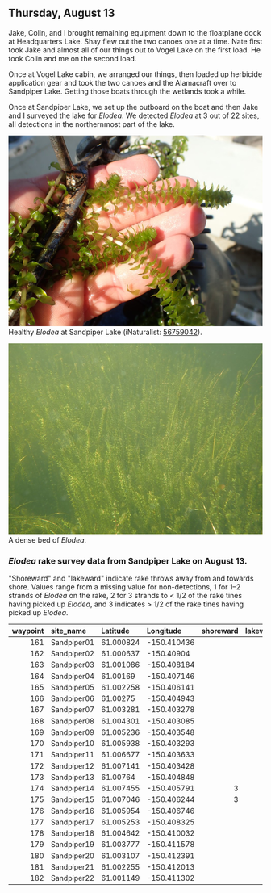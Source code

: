 
## Thursday, August 13

Jake, Colin, and I brought remaining equipment down to the floatplane dock at Headquarters Lake. Shay flew out the two canoes one at a time. Nate first took Jake and almost all of our things out to Vogel Lake on the first load. He took Colin and me on the second load.

Once at Vogel Lake cabin, we arranged our things, then loaded up herbicide application gear and took the two canoes and the Alamacraft over to Sandpiper Lake. Getting those boats through the wetlands took a while.

Once at Sandpiper Lake, we set up the outboard on the boat and then Jake and I surveyed the lake for *Elodea*. We detected *Elodea* at 3 out of 22 sites, all detections in the northernmost part of the lake.

![Healthy *Elodea* at Sandpiper Lake (iNaturalist: [56759042](https://www.inaturalist.org/observations/56759042)).](2020-08-13_elodea_detail.jpg)\
Healthy *Elodea* at Sandpiper Lake (iNaturalist: [56759042](https://www.inaturalist.org/observations/56759042)).

![A dense bed of *Elodea*.](2020-08-13_elodea_bed.jpg)\
A dense bed of *Elodea*.

### *Elodea* rake survey data from Sandpiper Lake on August 13. 

"Shoreward" and "lakeward" indicate rake throws away from and towards shore. Values range from a missing value for non-detections, 1 for 1–2 strands of *Elodea* on the rake, 2 for 3 strands to < 1/2 of the rake tines having picked up *Elodea*, and 3 indicates > 1/2 of the rake tines having picked up *Elodea*.

waypoint|site_name|Latitude|Longitude|shoreward|lakeward
--:|:----------|:--------|:----------|---:|---:
161|Sandpiper01|61.000824|-150.410436||
162|Sandpiper02|61.000637|-150.40904||
163|Sandpiper03|61.001086|-150.408184||
164|Sandpiper04|61.00169|-150.407146||
165|Sandpiper05|61.002258|-150.406141||
166|Sandpiper06|61.00275|-150.404943||
167|Sandpiper07|61.003281|-150.403278||
168|Sandpiper08|61.004301|-150.403085||
169|Sandpiper09|61.005236|-150.403548||
170|Sandpiper10|61.005938|-150.403293||
171|Sandpiper11|61.006677|-150.403633||
172|Sandpiper12|61.007141|-150.403428||3
173|Sandpiper13|61.00764|-150.404848||
174|Sandpiper14|61.007455|-150.405791|3|
175|Sandpiper15|61.007046|-150.406244|3|
176|Sandpiper16|61.005954|-150.406746||
177|Sandpiper17|61.005253|-150.408325||
178|Sandpiper18|61.004642|-150.410032||
179|Sandpiper19|61.003777|-150.411578||
180|Sandpiper20|61.003107|-150.412391||
181|Sandpiper21|61.002255|-150.412013||
182|Sandpiper22|61.001149|-150.411302||
